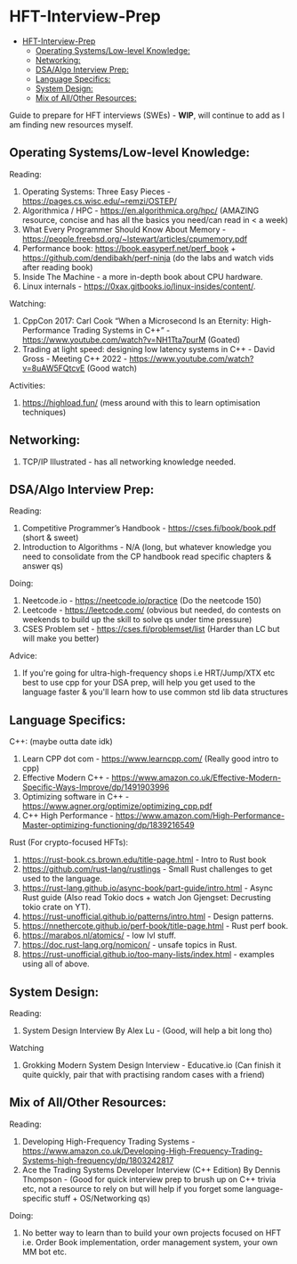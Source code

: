 # HFT-Interview-Prep

<!--toc:start-->
- [HFT-Interview-Prep](#hft-interview-prep)
  - [Operating Systems/Low-level Knowledge:](#operating-systemslow-level-knowledge)
  - [Networking:](#networking)
  - [DSA/Algo Interview Prep:](#dsaalgo-interview-prep)
  - [Language Specifics:](#language-specifics)
  - [System Design:](#system-design)
  - [Mix of All/Other Resources:](#mix-of-allother-resources)
<!--toc:end-->

Guide to prepare for HFT interviews (SWEs) - **WIP**, will continue to add as I am finding new resources myself.

## Operating Systems/Low-level Knowledge:

  Reading:
  1. Operating Systems: Three Easy Pieces - https://pages.cs.wisc.edu/~remzi/OSTEP/
  2. Algorithmica / HPC - https://en.algorithmica.org/hpc/ (AMAZING resource, concise and has all the basics you need/can read in < a week)
  3. What Every Programmer Should Know About Memory - https://people.freebsd.org/~lstewart/articles/cpumemory.pdf
  4. Performance book: https://book.easyperf.net/perf_book + https://github.com/dendibakh/perf-ninja (do the labs and watch vids after reading book)
  5. Inside The Machine - a more in-depth book about CPU hardware.
  6. Linux internals - https://0xax.gitbooks.io/linux-insides/content/.


  Watching:
  1. CppCon 2017: Carl Cook “When a Microsecond Is an Eternity: High-Performance Trading Systems in C++” - https://www.youtube.com/watch?v=NH1Tta7purM (Goated)
  2. Trading at light speed: designing low latency systems in C++ - David Gross - Meeting C++ 2022 - https://www.youtube.com/watch?v=8uAW5FQtcvE (Good watch)

  Activities:
  1. https://highload.fun/ (mess around with this to learn optimisation techniques)


## Networking:

  1. TCP/IP Illustrated - has all networking knowledge needed.


## DSA/Algo Interview Prep:

  Reading:
  1. Competitive Programmer’s Handbook - https://cses.fi/book/book.pdf (short & sweet)
  2. Introduction to Algorithms - N/A (long, but whatever knowledge you need to consolidate from the CP handbook read specific chapters & answer qs)

  Doing:
  1. Neetcode.io -  https://neetcode.io/practice (Do the neetcode 150)
  2. Leetcode - https://leetcode.com/ (obvious but needed, do contests on weekends to build up the skill to solve qs under time pressure)
  3. CSES Problem set - https://cses.fi/problemset/list (Harder than LC but will make you better)

  Advice:
  1. If you're going for ultra-high-frequency shops i.e HRT/Jump/XTX etc best to use cpp for your DSA prep, will help you get used to the language faster & you'll learn how to use common std lib data structures


## Language Specifics:

C++: (maybe outta date idk)

  1. Learn CPP dot com - https://www.learncpp.com/ (Really good intro to cpp)
  2. Effective Modern C++ - https://www.amazon.co.uk/Effective-Modern-Specific-Ways-Improve/dp/1491903996
  3. Optimizing software in C++ - https://www.agner.org/optimize/optimizing_cpp.pdf
  4. C++ High Performance - https://www.amazon.com/High-Performance-Master-optimizing-functioning/dp/1839216549

Rust (For crypto-focused HFTs):

  1. https://rust-book.cs.brown.edu/title-page.html - Intro to Rust book
  2. https://github.com/rust-lang/rustlings  - Small Rust challenges to get used to the language.
  3. https://rust-lang.github.io/async-book/part-guide/intro.html - Async Rust guide (Also read Tokio docs + watch
Jon Gjengset: Decrusting tokio crate on YT).
  4. https://rust-unofficial.github.io/patterns/intro.html - Design patterns.
  5. https://nnethercote.github.io/perf-book/title-page.html - Rust perf book.
  6. https://marabos.nl/atomics/ - low lvl stuff.
  7. https://doc.rust-lang.org/nomicon/ - unsafe topics in Rust.
  8. https://rust-unofficial.github.io/too-many-lists/index.html - examples using all of above.

## System Design:

  Reading:
  1. System Design Interview By Alex Lu - (Good, will help a bit long tho)

  Watching
  1. Grokking Modern System Design Interview - Educative.io (Can finish it quite quickly, pair that with practising random cases with a friend)


## Mix of All/Other Resources:

  Reading:
  1. Developing High-Frequency Trading Systems - https://www.amazon.co.uk/Developing-High-Frequency-Trading-Systems-high-frequency/dp/1803242817
  2. Ace the Trading Systems Developer Interview (C++ Edition) By Dennis Thompson - (Good for quick interview prep to brush up on C++ trivia etc, not a resource to rely on but will help if you forget some language-specific stuff + OS/Networking qs)

  Doing:
  1. No better way to learn than to build your own projects focused on HFT i.e. Order Book implementation, order management system, your own MM bot etc.

